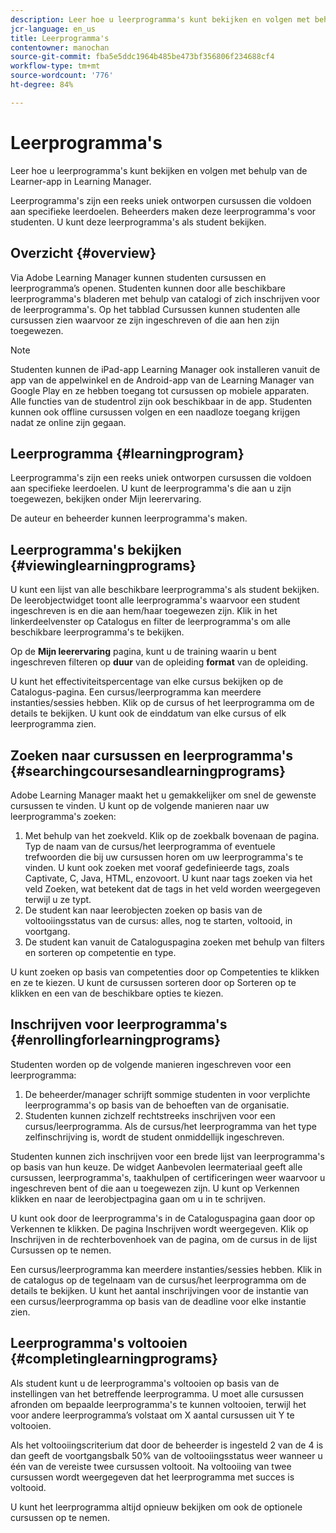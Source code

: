 ```yaml
---
description: Leer hoe u leerprogramma's kunt bekijken en volgen met behulp van de Learner-app in Learning Manager.
jcr-language: en_us
title: Leerprogramma's
contentowner: manochan
source-git-commit: fba5e5ddc1964b485be473bf356806f234688cf4
workflow-type: tm+mt
source-wordcount: '776'
ht-degree: 84%

---
```




# Leerprogramma&#39;s

Leer hoe u leerprogramma&#39;s kunt bekijken en volgen met behulp van de Learner-app in Learning Manager.

Leerprogramma&#39;s zijn een reeks uniek ontworpen cursussen die voldoen aan specifieke leerdoelen. Beheerders maken deze leerprogramma&#39;s voor studenten. U kunt deze leerprogramma&#39;s als student bekijken.

## Overzicht {#overview}

Via Adobe Learning Manager kunnen studenten cursussen en leerprogramma’s openen. Studenten kunnen door alle beschikbare leerprogramma&#39;s bladeren met behulp van catalogi of zich inschrijven voor de leerprogramma&#39;s. Op het tabblad Cursussen kunnen studenten alle cursussen zien waarvoor ze zijn ingeschreven of die aan hen zijn toegewezen.

>[!NOTE]
>
>Studenten kunnen de iPad-app Learning Manager ook installeren vanuit de app van de appelwinkel en de Android-app van de Learning Manager van Google Play en ze hebben toegang tot cursussen op mobiele apparaten. Alle functies van de studentrol zijn ook beschikbaar in de app. Studenten kunnen ook offline cursussen volgen en een naadloze toegang krijgen nadat ze online zijn gegaan.

## Leerprogramma {#learningprogram}

Leerprogramma&#39;s zijn een reeks uniek ontworpen cursussen die voldoen aan specifieke leerdoelen. U kunt de leerprogramma&#39;s die aan u zijn toegewezen, bekijken onder Mijn leerervaring.

De auteur en beheerder kunnen leerprogramma&#39;s maken.

## Leerprogramma&#39;s bekijken {#viewinglearningprograms}

U kunt een lijst van alle beschikbare leerprogramma&#39;s als student bekijken. De leerobjectwidget toont alle leerprogramma&#39;s waarvoor een student ingeschreven is en die aan hem/haar toegewezen zijn. Klik in het linkerdeelvenster op Catalogus en filter de leerprogramma&#39;s om alle beschikbare leerprogramma&#39;s te bekijken.

Op de **Mijn leerervaring** pagina, kunt u de training waarin u bent ingeschreven filteren op **duur** van de opleiding **format** van de opleiding.

U kunt het effectiviteitspercentage van elke cursus bekijken op de Catalogus-pagina. Een cursus/leerprogramma kan meerdere instanties/sessies hebben. Klik op de cursus of het leerprogramma om de details te bekijken. U kunt ook de einddatum van elke cursus of elk leerprogramma zien.

## Zoeken naar cursussen en leerprogramma&#39;s {#searchingcoursesandlearningprograms}

Adobe Learning Manager maakt het u gemakkelijker om snel de gewenste cursussen te vinden. U kunt op de volgende manieren naar uw leerprogramma&#39;s zoeken:

1. Met behulp van het zoekveld. Klik op de zoekbalk bovenaan de pagina. Typ de naam van de cursus/het leerprogramma of eventuele trefwoorden die bij uw cursussen horen om uw leerprogramma&#39;s te vinden. U kunt ook zoeken met vooraf gedefinieerde tags, zoals Captivate, C, Java, HTML, enzovoort. U kunt naar tags zoeken via het veld Zoeken, wat betekent dat de tags in het veld worden weergegeven terwijl u ze typt.
1. De student kan naar leerobjecten zoeken op basis van de voltooiingsstatus van de cursus: alles, nog te starten, voltooid, in voortgang.
1. De student kan vanuit de Cataloguspagina zoeken met behulp van filters en sorteren op competentie en type.

U kunt zoeken op basis van competenties door op Competenties te klikken en ze te kiezen. U kunt de cursussen sorteren door op Sorteren op te klikken en een van de beschikbare opties te kiezen.

## Inschrijven voor leerprogramma&#39;s {#enrollingforlearningprograms}

Studenten worden op de volgende manieren ingeschreven voor een leerprogramma:

1. De beheerder/manager schrijft sommige studenten in voor verplichte leerprogramma&#39;s op basis van de behoeften van de organisatie.
1. Studenten kunnen zichzelf rechtstreeks inschrijven voor een cursus/leerprogramma. Als de cursus/het leerprogramma van het type zelfinschrijving is, wordt de student onmiddellijk ingeschreven.

Studenten kunnen zich inschrijven voor een brede lijst van leerprogramma&#39;s op basis van hun keuze. De widget Aanbevolen leermateriaal geeft alle cursussen, leerprogramma&#39;s, taakhulpen of certificeringen weer waarvoor u ingeschreven bent of die aan u toegewezen zijn. U kunt op Verkennen klikken en naar de leerobjectpagina gaan om u in te schrijven.

U kunt ook door de leerprogramma&#39;s in de Cataloguspagina gaan door op Verkennen te klikken. De pagina Inschrijven wordt weergegeven. Klik op Inschrijven in de rechterbovenhoek van de pagina, om de cursus in de lijst Cursussen op te nemen.

Een cursus/leerprogramma kan meerdere instanties/sessies hebben. Klik in de catalogus op de tegelnaam van de cursus/het leerprogramma om de details te bekijken. U kunt het aantal inschrijvingen voor de instantie van een cursus/leerprogramma op basis van de deadline voor elke instantie zien.

## Leerprogramma&#39;s voltooien {#completinglearningprograms}

Als student kunt u de leerprogramma&#39;s voltooien op basis van de instellingen van het betreffende leerprogramma. U moet alle cursussen afronden om bepaalde leerprogramma&#39;s te kunnen voltooien, terwijl het voor andere leerprogramma’s volstaat om X aantal cursussen uit Y te voltooien.

Als het voltooiingscriterium dat door de beheerder is ingesteld 2 van de 4 is dan geeft de voortgangsbalk 50% van de voltooiingsstatus weer wanneer u één van de vereiste twee cursussen voltooit. Na voltooiing van twee cursussen wordt weergegeven dat het leerprogramma met succes is voltooid.

U kunt het leerprogramma altijd opnieuw bekijken om ook de optionele cursussen op te nemen.

